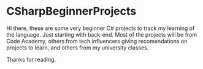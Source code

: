# CSharpBeginnerProjects

Hi there, these are some very beginner C# projects to track my learning of the language. Just starting with back-end. Most of the projects will be from Code Academy, others from tech influencers giving recomendations on projects to learn, and others from my university classes.

Thanks for reading.
